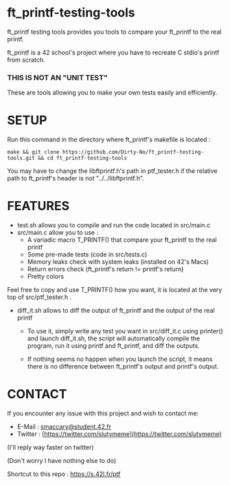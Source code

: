 # ft_printf-testing-tools
ft_printf testing tools provides you tools to compare your ft_printf to the real printf.

ft_printf is a 42 school's project where you have to recreate C stdio's printf from scratch.


### THIS IS NOT AN "UNIT TEST"
 These are tools allowing you to make your own tests easily and efficiently.
 

 # SETUP
Run this command in the directory where ft_printf's makefile is located :

    make && git clone https://github.com/Dirty-No/ft_printf-testing-tools.git && cd ft_printf-testing-tools

You may have to change the libftprintf.h's path in ptf_tester.h if the relative path to ft_printf's header is not "../../libftprintf.h".
# FEATURES
 - test.sh allows you to compile and run the code located in src/main.c
- src/main.c allow you to use :
	-  A variadic macro T_PRINTF() that compare your ft_printf to the real printf
	- Some pre-made tests (code in src/tests.c)
	- Memory leaks check with system leaks (installed on 42's Macs)
	- Return errors check (ft_printf's return != printf's return) 
	- Pretty colors

Feel free to copy and use T_PRINTF() how you want, it is located at the very top of src/ptf_tester.h .

- diff_it.sh allows to diff the output of ft_printf and the output of the real printf
	- To use it, simply write any test you want in src/diff_it.c using printer() and launch diff_it.sh, the script will automatically compile the program, run it using printf and ft_printf, and diff the outputs.

	-  If nothing seems no happen when you launch the script, it means there is no difference between ft_printf's output and printf's output.

# CONTACT
If you encounter any issue with this project and wish to contact me:

 - E-Mail : smaccary@student.42.fr
 - Twitter : [https://twitter.com/slutymeme](https://twitter.com/slutymeme)
 
 (I'll reply way faster on twitter)
 
 (Don't worry I have nothing else to do)



Shortcut to this repo : https://s.42l.fr/ptf
